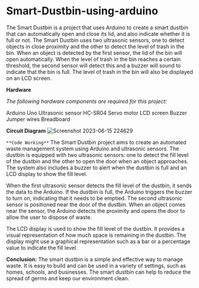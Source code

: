 # Smart-Dustbin-using-arduino

The Smart Dustbin is a project that uses Arduino to create a smart dustbin that can automatically open and close its lid, and also indicate whether it is full or not. The Smart Dustbin uses two ultrasonic sensors, one to detect objects in close proximity and the other to detect the level of trash in the bin. When an object is detected by the first sensor, the lid of the bin will open automatically. When the level of trash in the bin reaches a certain threshold, the second sensor will detect this and a buzzer will sound to indicate that the bin is full. The level of trash in the bin will also be displayed on an LCD screen.

**Hardware**

_The following hardware components are required for this project:_

Arduino Uno
Ultrasonic sensor HC-SR04
Servo motor
LCD screen
Buzzer
Jumper wires
Breadboard

**Circuit Diagram**
![Screenshot 2023-06-15 224629](https://github.com/bauskaraneesh/Smart-Dustbin-using-arduino/assets/132990280/891e5bb3-2af1-4833-88fc-c6c24228aa7b)

`**Code Working**`
The Smart Dustbin project aims to create an automated waste management system using Arduino and ultrasonic sensors. The dustbin is equipped with two ultrasonic sensors: one to detect the fill level of the dustbin and the other to open the door when an object approaches. The system also includes a buzzer to alert when the dustbin is full and an LCD display to show the fill level.

When the first ultrasonic sensor detects the fill level of the dustbin, it sends the data to the Arduino. If the dustbin is full, the Arduino triggers the buzzer to turn on, indicating that it needs to be emptied. The second ultrasonic sensor is positioned near the door of the dustbin. When an object comes near the sensor, the Arduino detects the proximity and opens the door to allow the user to dispose of waste.

The LCD display is used to show the fill level of the dustbin. It provides a visual representation of how much space is remaining in the dustbin. The display might use a graphical representation such as a bar or a percentage value to indicate the fill level.

**Conclusion:**
The smart dustbin is a simple and effective way to manage waste. It is easy to build and can be used in a variety of settings, such as homes, schools, and businesses. The smart dustbin can help to reduce the spread of germs and keep our environment clean.

